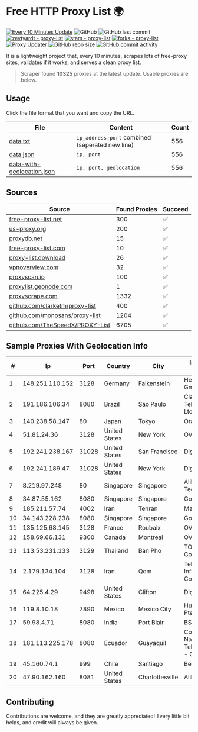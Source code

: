 
# Free HTTP Proxy List 🌍

[![Every 10 Minutes Update](https://github.com/mertguvencli/http-proxy-list/actions/workflows/main.yml/badge.svg?branch=main)](https://github.com/mertguvencli/http-proxy-list/actions/workflows/main.yml)
![GitHub](https://img.shields.io/github/license/mertguvencli/http-proxy-list)
![GitHub last commit](https://img.shields.io/github/last-commit/mertguvencli/http-proxy-list)
[![zevtyardt - proxy-list](https://img.shields.io/static/v1?label=zevtyardt&message=proxy-list&color=blue&logo=github)](https://github.com/zevtyardt/proxy-list "Go to GitHub repo")
[![stars - proxy-list](https://img.shields.io/github/stars/zevtyardt/proxy-list?style=social)](https://github.com/zevtyardt/proxy-list)
[![forks - proxy-list](https://img.shields.io/github/forks/zevtyardt/proxy-list?style=social)](https://github.com/zevtyardt/proxy-list)
[![Proxy Updater](https://github.com/zevtyardt/proxy-list/workflows/Proxy%20Updater/badge.svg)](https://github.com/zevtyardt/proxy-list/actions?query=workflow:"Proxy+Updater")
![GitHub repo size](https://img.shields.io/github/repo-size/zevtyardt/proxy-list)
[![GitHub commit activity](https://img.shields.io/github/commit-activity/m/zevtyardt/proxy-list?logo=commits)](https://github.com/zevtyardt/proxy-list/commits/main)

It is a lightweight project that, every 10 minutes, scrapes lots of free-proxy sites, validates if it works, and serves a clean proxy list.

> Scraper found **10325** proxies at the latest update. Usable proxies are below.

## Usage

Click the file format that you want and copy the URL.

|File|Content|Count|
|----|-------|-----|
|[data.txt](https://raw.githubusercontent.com/mertguvencli/http-proxy-list/main/proxy-list/data.txt)|`ip_address:port` combined (seperated new line)|556|
|[data.json](https://raw.githubusercontent.com/mertguvencli/http-proxy-list/main/proxy-list/data.json)|`ip, port`|556|
|[data-with-geolocation.json](https://raw.githubusercontent.com/mertguvencli/http-proxy-list/main/proxy-list/data-with-geolocation.json)|`ip, port, geolocation`|556|

## Sources

|Source|Found Proxies|Succeed|
|------|-------------|-------|
|[free-proxy-list.net](https://free-proxy-list.net)|300|✅|
|[us-proxy.org](https://www.us-proxy.org)|200|✅|
|[proxydb.net](http://proxydb.net)|15|✅|
|[free-proxy-list.com](https://free-proxy-list.com/?page=&port=&type%5B%5D=http&type%5B%5D=https&up_time=0&search=Search)|10|✅|
|[proxy-list.download](https://www.proxy-list.download/HTTP)|26|✅|
|[vpnoverview.com](https://vpnoverview.com/privacy/anonymous-browsing/free-proxy-servers)|32|✅|
|[proxyscan.io](https://www.proxyscan.io)|100|✅|
|[proxylist.geonode.com](https://proxylist.geonode.com/api/proxy-list?limit=300&page=1&sort_by=lastChecked&sort_type=desc&protocols=http,https)|1|✅|
|[proxyscrape.com](https://api.proxyscrape.com/v2/?request=displayproxies&protocol=http&timeout=10000&country=all&ssl=all&anonymity=all)|1332|✅|
|[github.com/clarketm/proxy-list](https://raw.githubusercontent.com/clarketm/proxy-list/master/proxy-list-raw.txt)|400|✅|
|[github.com/monosans/proxy-list](https://raw.githubusercontent.com/monosans/proxy-list/main/proxies/http.txt)|1204|✅|
|[github.com/TheSpeedX/PROXY-List](https://raw.githubusercontent.com/TheSpeedX/PROXY-List/master/http.txt)|6705|✅|


## Sample Proxies With Geolocation Info

|#|Ip|Port|Country|City|Internet Service Provider|
|-|--|----|-------|----|-------------------------|
|1|148.251.110.152|3128|Germany|Falkenstein|Hetzner Online GmbH|
|2|191.186.106.34|8080|Brazil|São Paulo|Claro NXT Telecomunicacoes Ltda|
|3|140.238.58.147|80|Japan|Tokyo|Oracle Corporation|
|4|51.81.24.36|3128|United States|New York|OVH US LLC|
|5|192.241.238.167|31028|United States|San Francisco|DigitalOcean, LLC|
|6|192.241.189.47|31028|United States|New York|DigitalOcean, LLC|
|7|8.219.97.248|80|Singapore|Singapore|Alibaba (US) Technology Co., Ltd.|
|8|34.87.55.162|8080|Singapore|Singapore|Google LLC|
|9|185.211.57.74|4002|Iran|Tehran|Mahdiar Rafiee|
|10|34.143.228.238|8080|Singapore|Singapore|Google LLC|
|11|135.125.68.145|3128|France|Roubaix|OVH SAS|
|12|158.69.66.131|9300|Canada|Montreal|OVH SAS|
|13|113.53.231.133|3129|Thailand|Ban Pho|TOT Public Company Limited|
|14|2.179.134.104|3128|Iran|Qom|Telecommunication Infrastructure Company|
|15|64.225.4.29|9498|United States|Clifton|DigitalOcean, LLC|
|16|119.8.10.18|7890|Mexico|Mexico City|Huawei International Pte. LTD|
|17|59.98.4.71|8080|India|Port Blair|BSNL Internet|
|18|181.113.225.178|8080|Ecuador|Guayaquil|Corporacion Nacional De Telecomunicaciones - CNT EP|
|19|45.160.74.1|999|Chile|Santiago|Besthost Spa|
|20|47.90.162.160|8081|United States|Charlottesville|Alibaba.com LLC|



## Contributing

Contributions are welcome, and they are greatly appreciated! Every
little bit helps, and credit will always be given.

